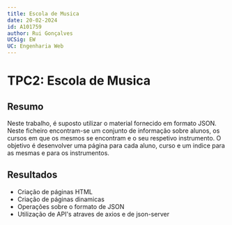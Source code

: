 ```yaml
---
title: Escola de Musica
date: 20-02-2024
id: A101759
author: Rui Gonçalves
UCSig: EW
UC: Engenharia Web
---
```


# TPC2: Escola de Musica

## Resumo

Neste trabalho, é suposto utilizar o material fornecido em formato JSON.
Neste ficheiro encontram-se um conjunto de informação sobre alunos, os cursos em que os mesmos se encontram e o seu respetivo instrumento.
O objetivo é desenvolver uma página para cada aluno, curso e um indice para as mesmas e para os instrumentos.

## Resultados

- Criação de páginas HTML
- Criação de páginas dinamicas
- Operações sobre o formato de JSON
- Utilização de API's atraves de axios e de json-server
